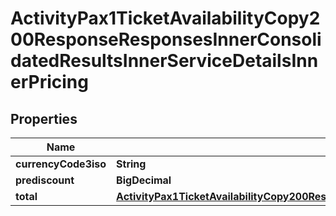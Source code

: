 

# ActivityPax1TicketAvailabilityCopy200ResponseResponsesInnerConsolidatedResultsInnerServiceDetailsInnerPricing


## Properties

| Name | Type | Description | Notes |
|------------ | ------------- | ------------- | -------------|
|**currencyCode3iso** | **String** |  |  [optional] |
|**prediscount** | **BigDecimal** |  |  [optional] |
|**total** | [**ActivityPax1TicketAvailabilityCopy200ResponseResponsesInnerConsolidatedResultsInnerServiceDetailsInnerPricingTotal**](ActivityPax1TicketAvailabilityCopy200ResponseResponsesInnerConsolidatedResultsInnerServiceDetailsInnerPricingTotal.md) |  |  [optional] |



